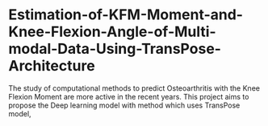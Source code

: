 # Estimation-of-KFM-Moment-and-Knee-Flexion-Angle-of-Multi-modal-Data-Using-TransPose-Architecture
The study of computational methods to predict Osteoarthritis with the Knee Flexion Moment are more active in the recent years. This project aims to propose the Deep learning model with method which uses TransPose model,  
